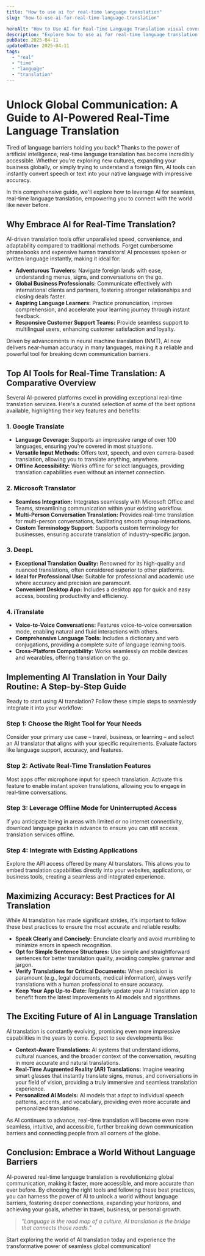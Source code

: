 ```yaml
---
title: "How to use ai for real-time language translation"
slug: "how-to-use-ai-for-real-time-language-translation"

heroAlt: "How to Use AI for Real-Time Language Translation visual cover image"
description: "Explore how to use ai for real-time language translation in this detailed guide, offering insights, strategies, and practical tips to enhance your understanding and application of the topic."
pubDate: 2025-04-11
updatedDate: 2025-04-11
tags:
  - "real"
  - "time"
  - "language"
  - "translation"
---
```


# Unlock Global Communication: A Guide to AI-Powered Real-Time Language Translation

Tired of language barriers holding you back? Thanks to the power of artificial intelligence, real-time language translation has become incredibly accessible. Whether you're exploring new cultures, expanding your business globally, or simply trying to understand a foreign film, AI tools can instantly convert speech or text into your native language with impressive accuracy.

In this comprehensive guide, we'll explore how to leverage AI for seamless, real-time language translation, empowering you to connect with the world like never before.

## Why Embrace AI for Real-Time Translation?

AI-driven translation tools offer unparalleled speed, convenience, and adaptability compared to traditional methods. Forget cumbersome phrasebooks and expensive human translators! AI processes spoken or written language instantly, making it ideal for:

- **Adventurous Travelers:** Navigate foreign lands with ease, understanding menus, signs, and conversations on the go.
- **Global Business Professionals:** Communicate effectively with international clients and partners, fostering stronger relationships and closing deals faster.
- **Aspiring Language Learners:** Practice pronunciation, improve comprehension, and accelerate your learning journey through instant feedback.
- **Responsive Customer Support Teams:** Provide seamless support to multilingual users, enhancing customer satisfaction and loyalty.

Driven by advancements in neural machine translation (NMT), AI now delivers near-human accuracy in many languages, making it a reliable and powerful tool for breaking down communication barriers.

## Top AI Tools for Real-Time Translation: A Comparative Overview

Several AI-powered platforms excel in providing exceptional real-time translation services. Here's a curated selection of some of the best options available, highlighting their key features and benefits:

### 1. Google Translate

- **Language Coverage:** Supports an impressive range of over 100 languages, ensuring you're covered in most situations.
- **Versatile Input Methods:** Offers text, speech, and even camera-based translation, allowing you to translate anything, anywhere.
- **Offline Accessibility:** Works offline for select languages, providing translation capabilities even without an internet connection.

### 2. Microsoft Translator

- **Seamless Integration:** Integrates seamlessly with Microsoft Office and Teams, streamlining communication within your existing workflow.
- **Multi-Person Conversation Translation:** Provides real-time translation for multi-person conversations, facilitating smooth group interactions.
- **Custom Terminology Support:** Supports custom terminology for businesses, ensuring accurate translation of industry-specific jargon.

### 3. DeepL

- **Exceptional Translation Quality:** Renowned for its high-quality and nuanced translations, often considered superior to other platforms.
- **Ideal for Professional Use:** Suitable for professional and academic use where accuracy and precision are paramount.
- **Convenient Desktop App:** Includes a desktop app for quick and easy access, boosting productivity and efficiency.

### 4. iTranslate

- **Voice-to-Voice Conversations:** Features voice-to-voice conversation mode, enabling natural and fluid interactions with others.
- **Comprehensive Language Tools:** Includes a dictionary and verb conjugations, providing a complete suite of language learning tools.
- **Cross-Platform Compatibility:** Works seamlessly on mobile devices and wearables, offering translation on the go.

## Implementing AI Translation in Your Daily Routine: A Step-by-Step Guide

Ready to start using AI translation? Follow these simple steps to seamlessly integrate it into your workflow:

### Step 1: Choose the Right Tool for Your Needs

Consider your primary use case – travel, business, or learning – and select an AI translator that aligns with your specific requirements. Evaluate factors like language support, accuracy, and features.

### Step 2: Activate Real-Time Translation Features

Most apps offer microphone input for speech translation. Activate this feature to enable instant spoken translations, allowing you to engage in real-time conversations.

### Step 3: Leverage Offline Mode for Uninterrupted Access

If you anticipate being in areas with limited or no internet connectivity, download language packs in advance to ensure you can still access translation services offline.

### Step 4: Integrate with Existing Applications

Explore the API access offered by many AI translators. This allows you to embed translation capabilities directly into your websites, applications, or business tools, creating a seamless and integrated experience.

## Maximizing Accuracy: Best Practices for AI Translation

While AI translation has made significant strides, it's important to follow these best practices to ensure the most accurate and reliable results:

- **Speak Clearly and Concisely:** Enunciate clearly and avoid mumbling to minimize errors in speech recognition.
- **Opt for Simple Sentence Structures:** Use simple and straightforward sentences for better translation quality, avoiding complex grammar and jargon.
- **Verify Translations for Critical Documents:** When precision is paramount (e.g., legal documents, medical information), always verify translations with a human professional to ensure accuracy.
- **Keep Your App Up-to-Date:** Regularly update your AI translation app to benefit from the latest improvements to AI models and algorithms.

## The Exciting Future of AI in Language Translation

AI translation is constantly evolving, promising even more impressive capabilities in the years to come. Expect to see developments like:

- **Context-Aware Translations:** AI systems that understand idioms, cultural nuances, and the broader context of the conversation, resulting in more accurate and natural translations.
- **Real-Time Augmented Reality (AR) Translations:** Imagine wearing smart glasses that instantly translate signs, menus, and conversations in your field of vision, providing a truly immersive and seamless translation experience.
- **Personalized AI Models:** AI models that adapt to individual speech patterns, accents, and vocabulary, providing even more accurate and personalized translations.

As AI continues to advance, real-time translation will become even more seamless, intuitive, and accessible, further breaking down communication barriers and connecting people from all corners of the globe.

## Conclusion: Embrace a World Without Language Barriers

AI-powered real-time language translation is revolutionizing global communication, making it faster, more accessible, and more accurate than ever before. By choosing the right tools and following these best practices, you can harness the power of AI to unlock a world without language barriers, fostering deeper connections, expanding your horizons, and achieving your goals, whether in travel, business, or personal growth.

> _"Language is the road map of a culture. AI translation is the bridge that connects those roads."_

Start exploring the world of AI translation today and experience the transformative power of seamless global communication!
